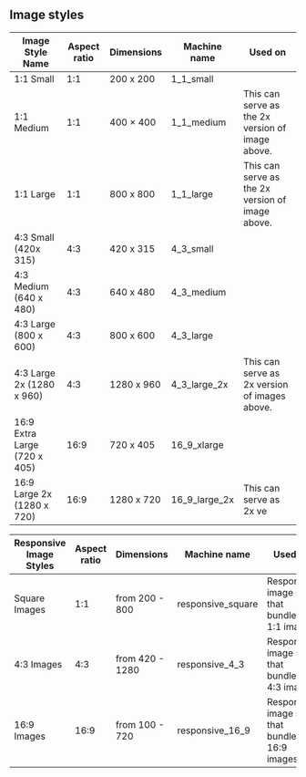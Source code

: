 ## Image styles

| Image Style Name             | Aspect ratio | Dimensions       | Machine name      | Used on
| ---------------------------- | ------------ | ---------------- | ----------------- | --------------------------------------------------------
| 1:1 Small                    | 1:1          | 200 x 200        | 1_1_small         | 
| 1:1 Medium                   | 1:1          | 400 × 400        | 1_1_medium        | This can serve as the 2x version of image above.
| 1:1 Large                    | 1:1          | 800 x 800        | 1_1_large         | This can serve as the 2x version of image above.
| 4:3 Small (420x 315)         | 4:3          | 420 x 315        | 4_3_small         | 
| 4:3 Medium (640 x 480)       | 4:3          | 640 x 480        | 4_3_medium        | 
| 4:3 Large (800 x 600)        | 4:3          | 800 x 600        | 4_3_large         | 
| 4:3 Large 2x (1280 x 960)    | 4:3          | 1280 x 960       | 4_3_large_2x      | This can serve as 2x version of images above.
| 16:9 Extra Large (720 x 405) | 16:9         | 720 x 405        | 16_9_xlarge       | 
| 16:9 Large 2x (1280 x 720)   | 16:9         | 1280 x 720       | 16_9_large_2x     | This can serve as 2x ve

| Responsive Image Styles      | Aspect ratio | Dimensions       | Machine name      | Used on
| ---------------------------- | ------------ | ---------------- | ----------------- | --------------------------------------------------------
| Square Images                | 1:1          | from 200 - 800   | responsive_square | Responsive image style that bundles all 1:1 images
| 4:3 Images                   | 4:3          | from 420 - 1280  | responsive_4_3    | Responsive image style that bundles all 4:3 images
| 16:9 Images                  | 16:9         | from 100 - 720   | responsive_16_9   | Responsive image style that bundles all 16:9 images

